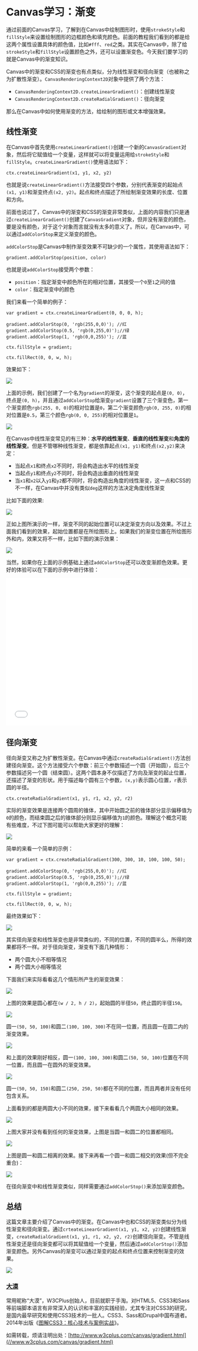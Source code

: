 # Canvas学习：渐变

通过前面的Canvas学习，了解到在Canvas中绘制图形时，使用`strokeStyle`和`fillStyle`来设置绘制图形的边框颜色和填充颜色。前面的教程我们看到的都是给这两个属性设置具体的颜色值，比如`#fff`、`red`之类。其实在Canvas中，除了给`strokeStyle`和`fillStyle`设置颜色之外，还可以设置渐变色。今天我们要学习的就是Canvas中的渐变知识。

Canvas中的渐变和CSS的渐变也有点类似，分为线性渐变和径向渐变（也被称之为扩散性渐变）。`CanvasRenderingContext2D`对象中提供了两个方法：

- `CanvasRenderingContext2D.createLinearGradient()`：创建线性渐变
- `CanvasRenderingContext2D.createRadialGradient()`：径向渐变

那么在Canvas中如何使用渐变的方法，给绘制的图形或文本增强效果。

## 线性渐变

在Canvas中首先使用`createLinearGradient()`创建一个新的`CanvasGradient`对象，然后将它赋值给一个变量，这样就可以将变量运用给`strokeStyle`和`fillStyle`。`createLinearGradient()`使用语法如下：

    ctx.createLinearGradient(x1, y1, x2, y2)

也就是说`createLinearGradient()`方法接受四个参数，分别代表渐变的起始点`(x1, y1)`和渐变终点`(x2, y2)`。起点和终点描述了所绘制渐变效果的长度、位置和方向。

前面也说过了，Canvas中的渐变和CSS的渐变非常类似，上面的内容我们只是通过`createLinearGradient()`创建了`CanvasGradient`对象，但并没有渐变的颜色，要是没有颜色，对于这个对象而言就没有太多的意义了。所以，在Canvas中，可以通过`addColorStop`来定义渐变的颜色。

`addColorStop`是Canvas中制作渐变效果不可缺少的一个属性，其使用语法如下：

    gradient.addColorStop(position, color)

也就是说`addColorStop`接受两个参数：

- `position`：指定渐变中颜色所在的相对位置，其接受一个`0`至`1`之间的值
- `color`：指定渐变中的颜色

我们来看一个简单的例子：

    var gradient = ctx.createLinearGradient(0, 0, 0, h);
   
    gradient.addColorStop(0, 'rgb(255,0,0)'); //红 
    gradient.addColorStop(0.5, 'rgb(0,255,0)');//绿
    gradient.addColorStop(1, 'rgb(0,0,255)'); //蓝
    
    ctx.fillStyle = gradient;
    
    ctx.fillRect(0, 0, w, h);

效果如下：

[![](/sites/default/files/blogs/2017/1705/canvas-18-1.png)](//codepen.io/airen/full/aWGeKZ/)

上面的示例，我们创建了一个名为`gradient`的渐变，这个渐变的起点是`(0, 0)`，终点是`(0, h)`，并且通过`addColorStop`给渐变`gradient`设置了三个渐变色，第一个渐变颜色`rgb(255, 0, 0)`的相对位置是`0`，第二个渐变颜色`rgb(0, 255, 0)`的相对位置是`0.5`，第三个颜色`rgb(0, 0, 255)`的相对位置是`1`。

![](/sites/default/files/blogs/2017/1705/canvas-18-2.png)

在Canvas中线性渐变常见的有三种：**水平的线性渐变**、**垂直的线性渐变**和**角度的线性渐变**。但是不管哪种线性渐变，都是依靠起点`(x1, y1)`和终点`(x2,y2)`来决定：

- 当起点`x1`和终点`x2`不同时，将会构造出水平的线性渐变
- 当起点`y1`和终点`y2`不同时，将会构造出垂直的线性渐变
- 当`x1`和`x2`以入`y1`和`y2`都不同时，将会构造出角度的线性渐变，这一点和CSS的不一样，在Canvas中并没有类似`deg`这样的方法决定角度线性渐变

比如下面的效果:

![](/sites/default/files/blogs/2017/1705/canvas-18-3.gif)

正如上图所演示的一样，渐变不同的起始位置可以决定渐变方向以及效果。不过上面我们看到的效果，起始位置都是在所绘图形上。如果我们的渐变位置在所绘图形外和内，效果又将不一样，比如下图的演示效果：

![](/sites/default/files/blogs/2017/1705/canvas-18-4.gif)

当然，如果你在上面的示例基础上通过`addColorStop`还可以改变渐颜色效果。更好的体验可以在下面的示例中进行体验：

<div  style="margin-bottom: 20px;"><iframe id="vmdRrJ" src="//codepen.io/airen/embed/vmdRrJ?height=400&amp;theme-id=0&amp;slug-hash=vmdRrJ&amp;default-tab=result&amp;user=airen" scrolling="no" frameborder="0" height="400" allowtransparency="true" allowfullscreen="true" class="cp_embed_iframe undefined" style="width: 100%; overflow: hidden;"></iframe></div>

## 径向渐变

径向渐变又称之为扩散性渐变。在Canvas中通过`createRadialGradient()`方法创建径向渐变。这个方法接受六个参数：前三个参数描述一个圆（开始圆），后三个参数描述另一个圆（结束圆）。这两个圆本身不仅描述了方向及渐变的起止位置，还描述了渐变的形状。用于描述每个圆有三个参数，`(x,y)`表示圆心位置，`r`表示圆的半径。

    ctx.createRadialGradient(x1, y1, r1, x2, y2, r2)

实际的渐变效果是连接两个圆周的锥体，其中开始圆之前的锥体部分显示偏移值为`0`的颜色，而结束圆之后的锥体部分则显示偏移值为`1`的颜色。理解这个概念可能有些难度，不过下图可能可以帮助大家更好的理解：

![](/sites/default/files/blogs/2017/1705/canvas-18-3.png)

简单的来看一个简单的示例：

    var gradient = ctx.createRadialGradient(300, 300, 10, 100, 100, 50);
   
    gradient.addColorStop(0, 'rgb(255,0,0)'); //红 
    gradient.addColorStop(0.5, 'rgb(0,255,0)');//绿
    gradient.addColorStop(1, 'rgb(0,0,255)'); //蓝
    
    ctx.fillStyle = gradient;
    
    ctx.fillRect(0, 0, w, h);

最终效果如下：

[![](/sites/default/files/blogs/2017/1705/canvas-18-5.png)](//codepen.io/airen/full/VbdYzp/)

其实径向渐变和线性渐变也是非常类似的，不同的位置，不同的圆半么，所得的效果都将不一样。对于径向渐变，渐变有下面几种情形：

- 两个圆大小不相等情况
- 两个圆大小相等情况

下面我们来实际看看这几个情形所产生的渐变效果：

[![](/sites/default/files/blogs/2017/1705/canvas-18-6.png)](//codepen.io/airen/full/oWygpB/)

上图的效果是圆心都在`(w / 2, h / 2)`，起始圆的半径`50`，终止圆的半径`150`。

[![](/sites/default/files/blogs/2017/1705/canvas-18-7.png)](//codepen.io/airen/full/pPKvam)

圆一`(50, 50, 100)`和圆二`(100, 100, 300)`不在同一位置，而且圆一在圆二内的渐变效果。

[![](/sites/default/files/blogs/2017/1705/canvas-18-8.png)](//codepen.io/airen/full/MmXYVN/)

和上面的效果刚好相反，圆一`(100, 100, 300)`和圆二`(50, 50, 100)`位置在不同一位置，而且圆一在圆外的渐变效果。

[![](/sites/default/files/blogs/2017/1705/canvas-18-9.png)](//codepen.io/airen/full/GmGgGx/)

圆一`(50, 50, 150)`和圆二`(250, 250, 50)`都在不同的位置，而且两者并没有任何包含关系。

上面看到的都是两圆大小不同的效果，接下来看看几个两圆大小相同的效果。

[![](/sites/default/files/blogs/2017/1705/canvas-18-10.png)](//codepen.io/airen/full/WjybgP/)

上图大家并没有看到任何的渐变效果，上图是当圆一和圆二的位置都相同。

[![](/sites/default/files/blogs/2017/1705/canvas-18-11.png)](//codepen.io/airen/full/VbdYVM/)

上图是圆一和圆二相离的效果。接下来再看一个圆一和圆二相交的效果(但不完全重合)：

[![](/sites/default/files/blogs/2017/1705/canvas-18-12.png)](//codepen.io/airen/full/rmKaPx/)

在径向渐变中和线性渐变类似，同样需要通过`addColorStop()`来添加渐变颜色。

## 总结

这篇文章主要介绍了Canvas中的渐变。在Canvas中也和CSS的渐变类似分为线性渐变和径向渐变。通过`crteateLinearGradient(x1, y1, x2, y2)`创建线性渐变，`createRadialGradient(x1, y1, r1, x2, y2, r2)`创建径向渐变。不管是线性渐变还是径向渐变都可以将其赋值给一个变量，然后通过`addColorStop()`添加渐变颜色。另外Canvas的渐变可以通过渐变的起点和终点位置来控制渐变的效果。

<div class="blog-author media"><a class="media-object" href="//weibo.com/w3cplus" target="_blank"><img src="/sites/default/files/blogs/author/airen.jpg"></a><div class="media-body"><h3 class="media-heading"><a href="//weibo.com/w3cplus" target="_blank">大漠</a></h3><div class="media-des">常用昵称“大漠”，W3CPlus创始人，目前就职于手淘。对HTML5、CSS3和Sass等前端脚本语言有非常深入的认识和丰富的实践经验，尤其专注对CSS3的研究，是国内最早研究和使用CSS3技术的一批人。CSS3、Sass和Drupal中国布道者。2014年出版《<a href="//www.w3cplus.com/book-comment.html" target="_blank">图解CSS3：核心技术与案例实战</a>》。</div></div></div>

如需转载，烦请注明出处：[http://www.w3cplus.com/canvas/gradient.html](//www.w3cplus.com/canvas/gradient.html)